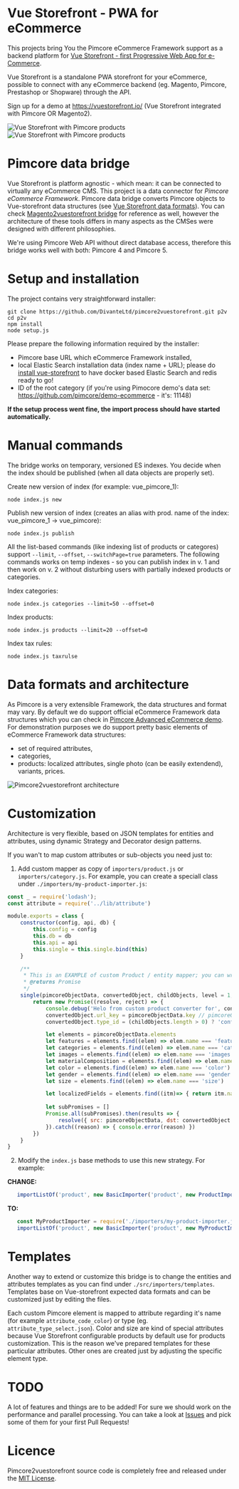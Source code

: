 # Vue Storefront - PWA for eCommerce
This projects bring You the Pimcore eCommerce Framework support as a backend platform for [Vue Storefront - first Progressive Web App for e-Commerce](https://github.com/DivanteLtd/vue-storefront). 

Vue Storefront is a standalone PWA storefront for your eCommerce, possible to connect with any eCommerce backend (eg. Magento, Pimcore, Prestashop or Shopware) through the API.

Sign up for a demo at https://vuestorefront.io/ (Vue Storefront integrated with Pimcore OR Magento2).

![Vue Storefront with Pimcore products](doc/vs-pimcore-1.png)
![Vue Storefront with Pimcore products](doc/vs-pimcore-2.png)

# Pimcore data bridge
Vue Storefront is platform agnostic - which mean: it can be connected to virtually any eCommerce CMS. This project is a data connector for *Pimcore eCommerce Framework*.
Pimcore data bridge converts Pimcore objects to Vue-storefront data structures (see [Vue Storefront data formats](https://github.com/DivanteLtd/vue-storefront/blob/master/doc/ElasticSearch%20data%20formats.md)). 
You can check [Magento2vuestorefront bridge](https://github.com/DivanteLtd/mage2vuestorefront) for reference as well, however the architecture of these tools differs in many aspects as the CMSes were designed with different philosophies.

We're using Pimcore Web API without direct database access, therefore this bridge works well with both: Pimcore 4 and Pimcore 5.

# Setup and installation
The project contains very straightforward installer:

```
git clone https://github.com/DivanteLtd/pimcore2vuestorefront.git p2v
cd p2v
npm install
node setup.js
```

Please prepare the following information required by the installer:
- Pimcore base URL which eCommerce Framework installed,
- local Elastic Search installation data (index name + URL); please do [install vue-storefront](https://github.com/DivanteLtd/vue-storefront/blob/master/doc/Installing%20on%20Linux%20and%20MacOS.md) to have docker based Elastic Search and redis ready to go!
- ID of the root category (if you're using Pimocore demo's data set: https://github.com/pimcore/demo-ecommerce - it's: 11148)

**If the setup process went fine, the import process should have started automatically.**

# Manual commands
The bridge works on temporary, versioned ES indexes. You decide when the index should be published (when all data objects are properly set).

Create new version of index (for example: vue_pimcore_1): 
```
node index.js new
```

Publish new version of index (creates an alias with prod. name of the index: vue_pimcore_1 -> vue_pimcore): 
```
node index.js publish
```

All the list-based commands (like indexing list of products or categores) support `--limit`, `--offset`, `--switchPage=true` parameters.
The following commands works on temp indexes - so you can publish index in v. 1 and then work on v. 2 without disturbing users with partially indexed products or categories.

Index categories: 
```
node index.js categories --limit=50 --offset=0
```

Index products: 
```
node index.js products --limit=20 --offset=0
```

Index tax rules: 
```
node index.js taxrulse
```


# Data formats and architecture
As Pimcore is a very extensible Framework, the data structures and format may vary. By default we do support official eCommerce Framework data structures which you can check in [Pimcore Advanced eCommerce demo](https://pimcore.com/en/try).
For demonstration purposes we do support pretty basic elements of eCommerce Framework data structures:
- set of required attributes,
- categories,
- products: localized attributes, single photo (can be easily extendend), variants, prices.


![Pimcore2vuestorefront architecture](doc/pimcore2vuestorefront-architecture.png)

# Customization
Architecture is very flexible, based on JSON templates for entities and attributes, using dynamic Strategy and Decorator design patterns.

If you wan't to map custom attributes or sub-objects you need just to:

1. Add custom mapper as copy of `importers/product.js` or `importers/category.js`. For example, you can create a speciall class under `./importers/my-product-importer.js`:

```js
const _ = require('lodash');
const attribute = require('../lib/attribute')

module.exports = class {
    constructor(config, api, db) {
        this.config = config
        this.db = db
        this.api = api
        this.single = this.single.bind(this)
    }

    /**
     * This is an EXAMPLE of custom Product / entity mapper; you can write your own to map the Pimcore entities to vue-storefront data format (see: templates/product.json for reference)
     * @returns Promise
     */
    single(pimcoreObjectData, convertedObject, childObjects, level = 1, parent_id = null) {
        return new Promise((resolve, reject) => {
            console.debug('Helo from custom product converter for', convertedObject.id)
            convertedObject.url_key = pimcoreObjectData.key // pimcoreObjectData.path?
            convertedObject.type_id = (childObjects.length > 0) ? 'configurable' : 'simple'

            let elements = pimcoreObjectData.elements
            let features = elements.find((elem) => elem.name === 'features')
            let categories = elements.find((elem) => elem.name === 'categories')
            let images = elements.find((elem) => elem.name === 'images')
            let materialComposition = elements.find((elem) => elem.name === 'materialComposition')
            let color = elements.find((elem) => elem.name === 'color')
            let gender = elements.find((elem) => elem.name === 'gender')
            let size = elements.find((elem) => elem.name === 'size')

            let localizedFields = elements.find((itm)=> { return itm.name === 'localizedfields'})
            
            let subPromises = []            
            Promise.all(subPromises).then(results => {
                resolve({ src: pimcoreObjectData, dst: convertedObject }) // after all the mapping processes have been executed - we can just give back the controll to master process
            }).catch((reason) => { console.error(reason) })
        })
    }
}

```

2. Modify the `index.js` base methods to use this new strategy. For example:

**CHANGE:**
```js
   importListOf('product', new BasicImporter('product', new ProductImpoter(config, api, client), config, api, client), config, api, offset = cli.options.offset, count = cli.options.limit, recursive = false).then((result) => 
```

**TO:**
```js
   const MyProductImporter = require('./importers/my-product-importer.js')
   importListOf('product', new BasicImporter('product', new MyProductImpoter(config, api, client), config, api, client), config, api, offset = cli.options.offset, count = cli.options.limit, recursive = false).then((result) => 
```
# Templates
Another way to extend or customize this bridge is to change the entities and attributes templates as you can find under `./src/importers/templates`. Templates base on Vue-storefront expected data formats and can be customized just by editing the files.

Each custom Pimcore element is mapped to attribute regarding it's name (for example `attribute_code_color`) or type (eg. `attribute_type_select.json`). Color and size are kind of special attributes because Vue Storefront configurable products by default use for products customization. This is the reason we've prepared templates for these particular attributes. Other ones are created just by adjusting the specific element type.

# TODO
A lot of features and things are to be added! For sure we should work on the performance and parallel processing. You can take a look at [Issues](https://github.com/pimcore/demo-ecommerce/issues) and pick some of them for your first Pull Requests!

# Licence 
Pimcore2vuestorefront source code is completely free and released under the [MIT License](https://github.com/DivanteLtd/vue-storefront/blob/master/LICENSE).


